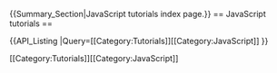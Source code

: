 
{{Summary_Section|JavaScript tutorials index page.}}
== JavaScript tutorials ==

{{API_Listing
|Query=[[Category:Tutorials]][[Category:JavaScript]]
}}

[[Category:Tutorials]][[Category:JavaScript]]